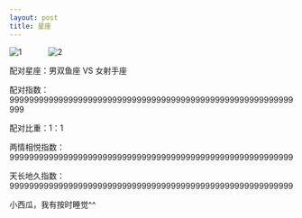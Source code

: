 ```yaml
---
layout: post
title: 星座
---
```

![1](http://leiguo.info/images/shuangyu.png)  <font color="white">^^^^^^</font> ![2](http://leiguo.info/images/sheshou.png)

配对星座：男双鱼座 VS 女射手座

配对指数：9999999999999999999999999999999999999999999999999999999999999

配对比重：1：1

两情相悦指数：9999999999999999999999999999999999999999999999999999999999

天长地久指数：9999999999999999999999999999999999999999999999999999999999

小西瓜，我有按时睡觉^^